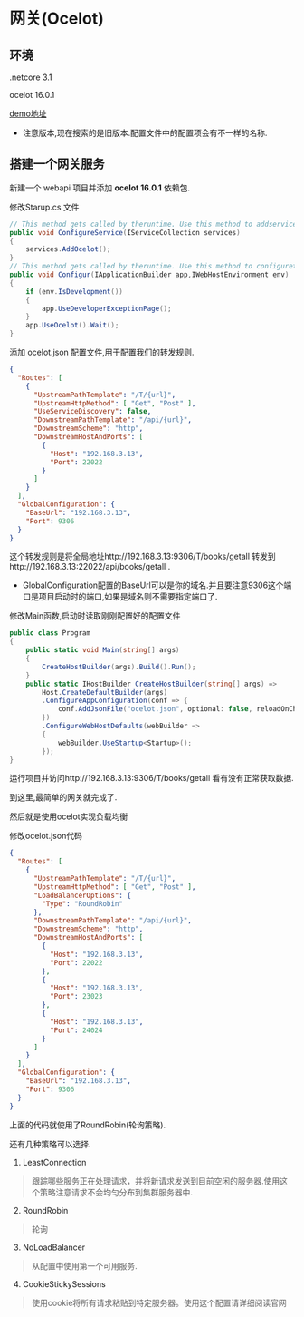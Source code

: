 # 网关(Ocelot)

## 环境

.netcore 3.1

ocelot 16.0.1

[demo地址](https://github.com/heweigeng1/Consul_Demo)

* 注意版本,现在搜索的是旧版本.配置文件中的配置项会有不一样的名称.

## 搭建一个网关服务

新建一个 webapi 项目并添加 **ocelot 16.0.1** 依赖包.

修改Starup.cs 文件

```c#
// This method gets called by theruntime. Use this method to addservices to the container.
public void ConfigureService(IServiceCollection services)
{
    services.AddOcelot();
}
// This method gets called by theruntime. Use this method to configurethe HTTP request pipeline.
public void Configur(IApplicationBuilder app,IWebHostEnvironment env)
{
    if (env.IsDevelopment())
    {
        app.UseDeveloperExceptionPage();
    }
    app.UseOcelot().Wait();
}
```

添加 ocelot.json 配置文件,用于配置我们的转发规则.

```json
{
  "Routes": [
    {
      "UpstreamPathTemplate": "/T/{url}",
      "UpstreamHttpMethod": [ "Get", "Post" ],
      "UseServiceDiscovery": false,
      "DownstreamPathTemplate": "/api/{url}",
      "DownstreamScheme": "http",
      "DownstreamHostAndPorts": [
        {
          "Host": "192.168.3.13",
          "Port": 22022
        }
      ]
    }
  ],
  "GlobalConfiguration": {
    "BaseUrl": "192.168.3.13",
    "Port": 9306
  }
}
```

这个转发规则是将全局地址http://192.168.3.13:9306/T/books/getall 转发到http://192.168.3.13:22022/api/books/getall .

* GlobalConfiguration配置的BaseUrl可以是你的域名.并且要注意9306这个端口是项目启动时的端口,如果是域名则不需要指定端口了.

修改Main函数,启动时读取刚刚配置好的配置文件

```c#
public class Program
{
    public static void Main(string[] args)
    {
        CreateHostBuilder(args).Build().Run();
    }
    public static IHostBuilder CreateHostBuilder(string[] args) =>
        Host.CreateDefaultBuilder(args)
        .ConfigureAppConfiguration(conf => {
            conf.AddJsonFile("ocelot.json", optional: false, reloadOnChange: true);
        })
        .ConfigureWebHostDefaults(webBuilder =>
        {
            webBuilder.UseStartup<Startup>();
        });
}
```

运行项目并访问http://192.168.3.13:9306/T/books/getall 看有没有正常获取数据.

到这里,最简单的网关就完成了.

然后就是使用ocelot实现负载均衡

修改ocelot.json代码

```json
{
  "Routes": [
    {
      "UpstreamPathTemplate": "/T/{url}",
      "UpstreamHttpMethod": [ "Get", "Post" ],
      "LoadBalancerOptions": {
        "Type": "RoundRobin"
      },
      "DownstreamPathTemplate": "/api/{url}",
      "DownstreamScheme": "http",
      "DownstreamHostAndPorts": [
        {
          "Host": "192.168.3.13",
          "Port": 22022
        },
        {
          "Host": "192.168.3.13",
          "Port": 23023
        },
        {
          "Host": "192.168.3.13",
          "Port": 24024
        }
      ]
    }
  ],
  "GlobalConfiguration": {
    "BaseUrl": "192.168.3.13",
    "Port": 9306
  }
}
```

上面的代码就使用了RoundRobin(轮询策略).

还有几种策略可以选择.
1. LeastConnection
> 跟踪哪些服务正在处理请求，并将新请求发送到目前空闲的服务器.使用这个策略注意请求不会均匀分布到集群服务器中.

2. RoundRobin
>  轮询

3. NoLoadBalancer 
> 从配置中使用第一个可用服务.

4. CookieStickySessions 
> 使用cookie将所有请求粘贴到特定服务器。使用这个配置请详细阅读官网